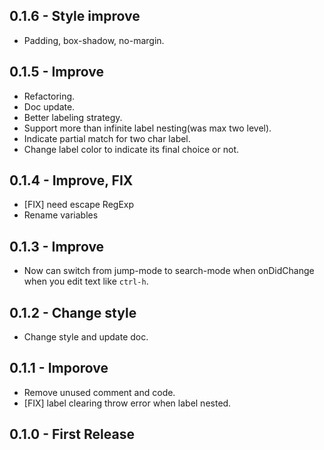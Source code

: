 ## 0.1.6 - Style improve
- Padding, box-shadow, no-margin.

## 0.1.5 - Improve
- Refactoring.
- Doc update.
- Better labeling strategy.
- Support more than infinite label nesting(was max two level).
- Indicate partial match for two char label.
- Change label color to indicate its final choice or not.

## 0.1.4 - Improve, FIX
- [FIX] need escape RegExp
- Rename variables

## 0.1.3 - Improve
- Now can switch from jump-mode to search-mode when onDidChange when you edit text like `ctrl-h`.

## 0.1.2 - Change style
- Change style and update doc.

## 0.1.1 - Imporove
- Remove unused comment and code.
- [FIX] label clearing throw error when label nested.
## 0.1.0 - First Release
